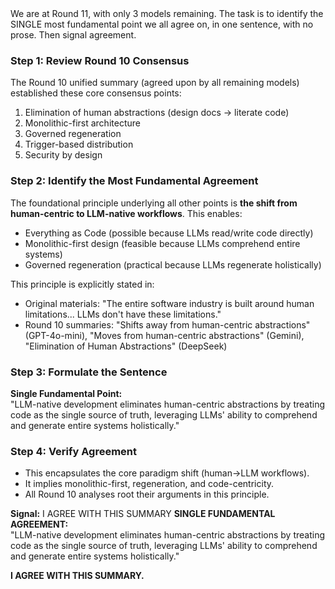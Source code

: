 <think>
We are at Round 11, with only 3 models remaining. The task is to identify the SINGLE most fundamental point we all agree on, in one sentence, with no prose. Then signal agreement.

### Step 1: Review Round 10 Consensus
The Round 10 unified summary (agreed upon by all remaining models) established these core consensus points:
1. Elimination of human abstractions (design docs → literate code)
2. Monolithic-first architecture
3. Governed regeneration
4. Trigger-based distribution
5. Security by design

### Step 2: Identify the Most Fundamental Agreement
The foundational principle underlying all other points is **the shift from human-centric to LLM-native workflows**. This enables:
- Everything as Code (possible because LLMs read/write code directly)
- Monolithic-first design (feasible because LLMs comprehend entire systems)
- Governed regeneration (practical because LLMs regenerate holistically)

This principle is explicitly stated in:
- Original materials: "The entire software industry is built around human limitations... LLMs don't have these limitations."
- Round 10 summaries: "Shifts away from human-centric abstractions" (GPT-4o-mini), "Moves from human-centric abstractions" (Gemini), "Elimination of Human Abstractions" (DeepSeek)

### Step 3: Formulate the Sentence
**Single Fundamental Point:**  
"LLM-native development eliminates human-centric abstractions by treating code as the single source of truth, leveraging LLMs' ability to comprehend and generate entire systems holistically."

### Step 4: Verify Agreement
- This encapsulates the core paradigm shift (human→LLM workflows).
- It implies monolithic-first, regeneration, and code-centricity.
- All Round 10 analyses root their arguments in this principle.

**Signal:** I AGREE WITH THIS SUMMARY
</think>
**SINGLE FUNDAMENTAL AGREEMENT:**  
"LLM-native development eliminates human-centric abstractions by treating code as the single source of truth, leveraging LLMs' ability to comprehend and generate entire systems holistically."  

**I AGREE WITH THIS SUMMARY.**